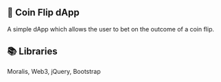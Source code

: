 ## :floppy_disk: Coin Flip dApp

A simple dApp which allows the user to bet on the outcome of a coin flip.


:books: Libraries
------
Moralis, Web3, jQuery, Bootstrap
